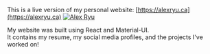 This is a live version of my personal website:
[https://alexryu.ca](https://alexryu.ca)
<a href="https://alexryu.ca/"><img src="https://user-images.githubusercontent.com/28266072/83982630-2ededc80-a8f6-11ea-9fde-40626beb5746.png" title="Alex Ryu" alt="Alex Ryu"></a>

My website was built using React and Material-UI.  
It contains my resume, my social media profiles, and the projects I've worked on!

